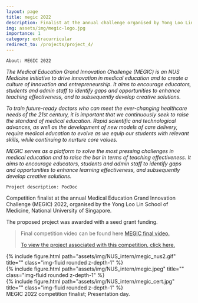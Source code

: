 ```yaml
---
layout: page
title: megic 2022
description: Finalist at the annual challenge organised by Yong Loo Lin School of Medicine, NUS, Singapore.
img: assets/img/megic-logo.jpg
importance: 1
category: extracurricular
redirect_to: /projects/project_4/
---
```


    About: MEGIC 2022

*The Medical Education Grand Innovation Challenge (MEGIC) is an NUS Medicine initiative to drive innovation in medical education and to create a culture of innovation and entrepreneurship. It aims to encourage educators, students and admin staff to identify gaps and opportunities to enhance teaching effectiveness, and to subsequently develop creative solutions.*

*To train future-ready doctors who can meet the ever-changing healthcare needs of the 21st century, it is important that we continuously seek to raise the standard of medical education. Rapid scientific and technological advances, as well as the development of new models of care delivery, require medical education to evolve as we equip our students with relevant skills, while continuing to nurture core values.*

*MEGIC serves as a platform to solve the most pressing challenges in medical education and to raise the bar in terms of teaching effectiveness. It aims to encourage educators, students and admin staff to identify gaps and opportunities to enhance learning effectiveness, and subsequently develop creative solutions.*

    Project description: PocDoc

Competition finalist at the annual Medical Education Grand Innovation Challenge (MEGIC) 2022, organised by the Yong Loo Lin School of Medicine, National University of Singapore.

The proposed project was awarded with a seed grant funding.

> Final competition video can be found here <a href="https://drive.google.com/file/d/1bszlV8sDcxDjspHilaOkaC5XmLA_Kkyq/view?usp=sharing">MEGIC final video.
>
> To view the project associated with this competition, <a href="{{ page.redirect_to }}">click here.</a>



<div class="col-sm mt-3 mt-md-0">
    {% include figure.html path="assets/img/NUS_intern/megic_nus2.gif" title="" class="img-fluid rounded z-depth-1" %}
</div>
<div class="row">
    <div class="col-sm-6 mt-3 mt-md">
        {% include figure.html path="assets/img/NUS_intern/megic.jpeg" title="" class="img-fluid rounded z-depth-1" %}
    </div>
    <div class="col-sm-6 mt-3 mt-md">
        {% include figure.html path="assets/img/NUS_intern/megic_cert.jpg" title="" class="img-fluid rounded z-depth-1" %}
    </div>
</div>
<div class="caption">
    MEGIC 2022 competition finalist; Presentation day.
</div>
